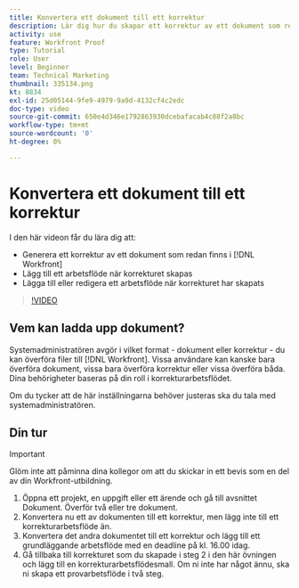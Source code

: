 ```yaml
---
title: Konvertera ett dokument till ett korrektur
description: Lär dig hur du skapar ett korrektur av ett dokument som redan finns i [!DNL  Workfront], lägga till ett arbetsflöde i ett korrektur och lägga till eller redigera ett arbetsflöde när korrektur har skapats.
activity: use
feature: Workfront Proof
type: Tutorial
role: User
level: Beginner
team: Technical Marketing
thumbnail: 335134.png
kt: 8834
exl-id: 25d05144-9fe9-4979-9a9d-4132cf4c2edc
doc-type: video
source-git-commit: 650e4d346e1792863930dcebafacab4c88f2a8bc
workflow-type: tm+mt
source-wordcount: '0'
ht-degree: 0%

---
```


# Konvertera ett dokument till ett korrektur

I den här videon får du lära dig att:

* Generera ett korrektur av ett dokument som redan finns i [!DNL Workfront]
* Lägg till ett arbetsflöde när korrekturet skapas
* Lägga till eller redigera ett arbetsflöde när korrekturet har skapats

>[!VIDEO](https://video.tv.adobe.com/v/335134/?quality=12&learn=on)


## Vem kan ladda upp dokument?

Systemadministratören avgör i vilket format - dokument eller korrektur - du kan överföra filer till [!DNL Workfront]. Vissa användare kan kanske bara överföra dokument, vissa bara överföra korrektur eller vissa överföra båda. Dina behörigheter baseras på din roll i korrekturarbetsflödet.

Om du tycker att de här inställningarna behöver justeras ska du tala med systemadministratören.

## Din tur

>[!IMPORTANT]
>
>Glöm inte att påminna dina kollegor om att du skickar in ett bevis som en del av din Workfront-utbildning.

1. Öppna ett projekt, en uppgift eller ett ärende och gå till avsnittet Dokument. Överför två eller tre dokument.
1. Konvertera nu ett av dokumenten till ett korrektur, men lägg inte till ett korrekturarbetsflöde än.
1. Konvertera det andra dokumentet till ett korrektur och lägg till ett grundläggande arbetsflöde med en deadline på kl. 16.00 idag.
1. Gå tillbaka till korrekturet som du skapade i steg 2 i den här övningen och lägg till en korrekturarbetsflödesmall. Om ni inte har något ännu, ska ni skapa ett provarbetsflöde i två steg.


<!--
###Learn more
* Generate a proof for a document
-->
